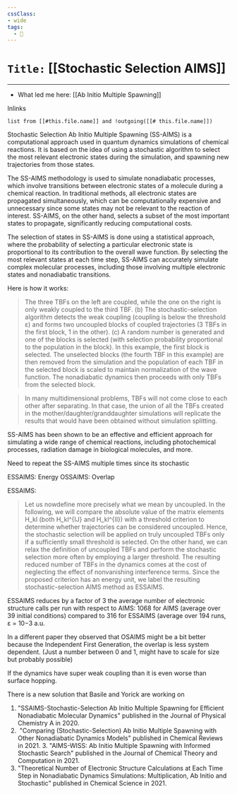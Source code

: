 ```yaml
---
cssClass:
- wide
tags:
  - 🧪
---
```


# `Title:` [[Stochastic Selection AIMS]]
--- 

- What led me here: [[Ab Initio Multiple Spawning]]

Inlinks
```dataview 
list from [[#this.file.name]] and !outgoing([[# this.file.name]]) 
```

Stochastic Selection Ab Initio Multiple Spawning (SS-AIMS) is a computational approach used in quantum dynamics simulations of chemical reactions. It is based on the idea of using a stochastic algorithm to select the most relevant electronic states during the simulation, and spawning new trajectories from those states.

The SS-AIMS methodology is used to simulate nonadiabatic processes, which involve transitions between electronic states of a molecule during a chemical reaction. In traditional methods, all electronic states are propagated simultaneously, which can be computationally expensive and unnecessary since some states may not be relevant to the reaction of interest. SS-AIMS, on the other hand, selects a subset of the most important states to propagate, significantly reducing computational costs.

The selection of states in SS-AIMS is done using a statistical approach, where the probability of selecting a particular electronic state is proportional to its contribution to the overall wave function. By selecting the most relevant states at each time step, SS-AIMS can accurately simulate complex molecular processes, including those involving multiple electronic states and nonadiabatic transitions.

Here is how it works:
> The three TBFs on the left are coupled, while the one on the right is only weakly coupled to the third TBF. (b) The stochastic-selection algorithm detects the weak coupling (coupling is below the threshold ε) and forms two uncoupled blocks of coupled trajectories (3 TBFs in the first block, 1 in the other). (c) A random number is generated and one of the blocks is selected (with selection probability proportional to the population in the block). In this example, the first block is selected. The unselected blocks (the fourth TBF in this example) are then removed from the simulation and the population of each TBF in the selected block is scaled to maintain normalization of the wave function. The nonadiabatic dynamics then proceeds with only TBFs from the selected block.


>  In many multidimensional problems, TBFs will not come close to each other after separating. In that case, the union of all the TBFs created in the mother/daughter/granddaughter simulations will replicate the results that would have been obtained without simulation splitting.

SS-AIMS has been shown to be an effective and efficient approach for simulating a wide range of chemical reactions, including photochemical processes, radiation damage in biological molecules, and more.

Need to repeat the SS-AIMS multiple times since its stochastic  

ESSAIMS: Energy 
OSSAIMS: Overlap

ESSAIMS:
> Let us nowdefine more precisely what we mean by uncoupled. In the following, we will compare the absolute value of the matrix elements H_kl (both H_kl^{IJ} and H_kl^{II}) with a threshold criterion to determine whether trajectories can be considered uncoupled. Hence, the stochastic selection will be applied on truly uncoupled TBFs only if a sufficiently small threshold is selected. On the other hand, we can relax the definition of uncoupled TBFs and perform the stochastic selection more often by employing a larger threshold. The resulting reduced number of TBFs in the dynamics comes at the cost of neglecting the effect of nonvanishing interference terms. Since the proposed criterion has an energy unit, we label the resulting stochastic-selection AIMS method as ESSAIMS.

ESSAIMS reduces by a factor of 3 the average number of electronic structure calls per run with respect to AIMS: 1068 for AIMS (average over 39 initial conditions) compared to 316 for ESSAIMS (average over 194 runs, ε = 10−3 a.u.

In a different paper they observed that OSAIMS might be a bit better because the Independent First Generation, the overlap is less system dependent. (Just a number between 0 and 1, might have to scale for size but probably possible)

If the dynamics have super weak coupling than it is even worse than surface hopping. 

There is a new solution that Basile and Yorick are working on


1. "SSAIMS-Stochastic-Selection Ab Initio Multiple Spawning for Efficient Nonadiabatic Molecular Dynamics" published in the Journal of Physical Chemistry A in 2020.
2.  "Comparing (Stochastic-Selection) Ab Initio Multiple Spawning with Other Nonadiabatic Dynamics Models" published in Chemical Reviews in 2021.
3. "AIMS-WISS: Ab Initio Multiple Spawning with Informed Stochastic Search" published in the Journal of Chemical Theory and Computation in 2021.
4. "Theoretical Number of Electronic Structure Calculations at Each Time Step in Nonadiabatic Dynamics Simulations: Multiplication, Ab Initio and Stochastic" published in Chemical Science in 2021.